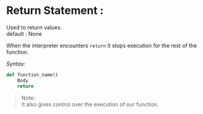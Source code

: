 # **Return Statement :**  

Used to return values.  
default : None  

When the interpreter encounters `return` it stops execution for the rest of the function.

*Syntax:*  
```python 
def function_name()
    Body
    return
```

> Note:  
It also gives control over the execution of our function.  
